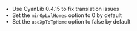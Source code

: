 - Use CyanLib 0.4.15 to fix translation issues
- Set the `minOpLvlHomes` option to 0 by default
- Set the `useXpToTpHome` option to false by default